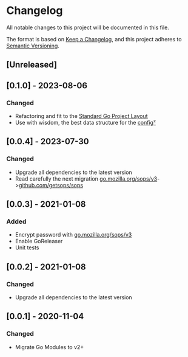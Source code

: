 # Changelog
All notable changes to this project will be documented in this file.

The format is based on [Keep a Changelog](https://keepachangelog.com/en/1.0.0/),
and this project adheres to [Semantic Versioning](https://semver.org/spec/v2.0.0.html).

## [Unreleased]

## [0.1.0] - 2023-08-06
### Changed
- Refactoring and fit to the [Standard Go Project Layout](https://github.com/golang-standards/project-layout)
- Use with wisdom, the best data structure for the [config](https://david-yappeter.medium.com/golang-pass-by-value-vs-pass-by-reference-e48aac8b2716)[²](https://go101.org/article/pointer.html)

## [0.0.4] - 2023-07-30
### Changed
- Upgrade all dependencies to the latest version
- Read carefully the next migration [go.mozilla.org/sops/v3](https://github.com/getsops/sops/issues/1246)->[github.com/getsops/sops](https://github.com/getsops/sops)

## [0.0.3] - 2021-01-08
### Added
- Encrypt password with [go.mozilla.org/sops/v3](github.com/mozilla/sops)
- Enable GoReleaser
- Unit tests

## [0.0.2] - 2021-01-08
### Changed
- Upgrade all dependencies to the latest version

## [0.0.1] - 2020-11-04
### Changed
- Migrate Go Modules to v2+